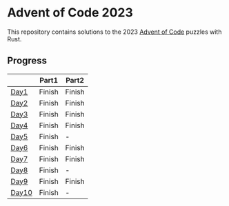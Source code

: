 # Advent of Code 2023  
This repository contains solutions to the 2023 [Advent of Code](https://adventofcode.com/) puzzles with Rust.  

## Progress  
|                                                                            | Part1  | Part2  |
| -------------------------------------------------------------------------- | ------ | ------ |
| [Day1](https://github.com/marvin-hsu/advent_of_code_2023/tree/main/day01)  | Finish | Finish |
| [Day2](https://github.com/marvin-hsu/advent_of_code_2023/tree/main/day02)  | Finish | Finish |
| [Day3](https://github.com/marvin-hsu/advent_of_code_2023/tree/main/day03)  | Finish | Finish |
| [Day4](https://github.com/marvin-hsu/advent_of_code_2023/tree/main/day04)  | Finish | Finish |
| [Day5](https://github.com/marvin-hsu/advent_of_code_2023/tree/main/day05)  | Finish | -      |
| [Day6](https://github.com/marvin-hsu/advent_of_code_2023/tree/main/day06)  | Finish | Finish |
| [Day7](https://github.com/marvin-hsu/advent_of_code_2023/tree/main/day07)  | Finish | Finish |
| [Day8](https://github.com/marvin-hsu/advent_of_code_2023/tree/main/day08)  | Finish | -      |
| [Day9](https://github.com/marvin-hsu/advent_of_code_2023/tree/main/day09)  | Finish | Finish |
| [Day10](https://github.com/marvin-hsu/advent_of_code_2023/tree/main/day10) | Finish | -      |